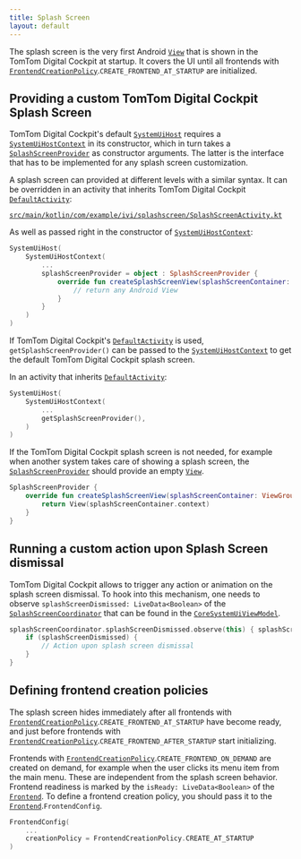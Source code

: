 ```yaml
---
title: Splash Screen
layout: default
---
```


The splash screen is the very first Android
[`View`](https://developer.android.com/reference/android/view/View) that is shown in the TomTom
Digital Cockpit at startup. It covers the UI until all frontends with
[`FrontendCreationPolicy`](TTIVI_PLATFORM_API).`CREATE_FRONTEND_AT_STARTUP` are initialized.

## Providing a custom TomTom Digital Cockpit Splash Screen

TomTom Digital Cockpit's default [`SystemUiHost`](TTIVI_PLATFORM_API) requires a
[`SystemUiHostContext`](TTIVI_PLATFORM_API) in its constructor, which in turn takes a
[`SplashScreenProvider`](TTIVI_PLATFORM_API) as constructor arguments. The latter is the interface
that has to be implemented for any splash screen customization.

A splash screen can provided at different levels with a similar syntax. It can be overridden in an
activity that inherits TomTom Digital Cockpit [`DefaultActivity`](TTIVI_PLATFORM_API):

[`src/main/kotlin/com/example/ivi/splashscreen/SplashScreenActivity.kt`](https://github.com/tomtom-international/tomtom-digital-cockpit-sdk-examples/blob/main/examples/systemui/splashscreen/src/main/kotlin/com/example/ivi/splashscreen/SplashScreenActivity.kt#L24-L34)

As well as passed right in the constructor of [`SystemUiHostContext`](TTIVI_PLATFORM_API):

```kotlin
SystemUiHost(
    SystemUiHostContext(
        ...
        splashScreenProvider = object : SplashScreenProvider {
            override fun createSplashScreenView(splashScreenContainer: ViewGroup): View {
                // return any Android View
            }
        }
    )
)
```

If TomTom Digital Cockpit's [`DefaultActivity`](TTIVI_PLATFORM_API) is used,
`getSplashScreenProvider()` can be passed to the [`SystemUiHostContext`](TTIVI_PLATFORM_API) to get
the default TomTom Digital Cockpit splash screen.

In an activity that inherits [`DefaultActivity`](TTIVI_PLATFORM_API):

```kotlin
SystemUiHost(
    SystemUiHostContext(
        ...
        getSplashScreenProvider(),
    )
)
```

If the TomTom Digital Cockpit splash screen is not needed, for example when another system takes
care of showing a splash screen, the [`SplashScreenProvider`](TTIVI_PLATFORM_API) should provide an
empty [`View`](https://developer.android.com/reference/android/view/View).

```kotlin
SplashScreenProvider {
    override fun createSplashScreenView(splashScreenContainer: ViewGroup): View {
        return View(splashScreenContainer.context)
    }
}
```

## Running a custom action upon Splash Screen dismissal

TomTom Digital Cockpit allows to trigger any action or animation on the splash screen dismissal. To
hook into this mechanism, one needs to observe `splashScreenDismissed: LiveData<Boolean>` of the
[`SplashScreenCoordinator`](TTIVI_PLATFORM_API) that can be found in the
[`CoreSystemUiViewModel`](TTIVI_PLATFORM_API).

```kotlin
splashScreenCoordinator.splashScreenDismissed.observe(this) { splashScreenDismissed ->
    if (splashScreenDismissed) {
        // Action upon splash screen dismissal
    }
}
```

## Defining frontend creation policies

The splash screen hides immediately after all frontends with
[`FrontendCreationPolicy`](TTIVI_PLATFORM_API).`CREATE_FRONTEND_AT_STARTUP` have become ready, and
just before frontends with
[`FrontendCreationPolicy`](TTIVI_PLATFORM_API).`CREATE_FRONTEND_AFTER_STARTUP` start initializing.

Frontends with [`FrontendCreationPolicy`](TTIVI_PLATFORM_API).`CREATE_FRONTEND_ON_DEMAND` are
created on demand, for example when the user clicks its menu item from the main menu. These are
independent from the splash screen behavior. Frontend readiness is marked by the `isReady:
LiveData<Boolean>` of the [`Frontend`](TTIVI_PLATFORM_API). To define a frontend creation policy,
you should pass it to the [`Frontend`](TTIVI_PLATFORM_API).`FrontendConfig`.

```kotlin
FrontendConfig(
    ...
    creationPolicy = FrontendCreationPolicy.CREATE_AT_STARTUP
)
```
